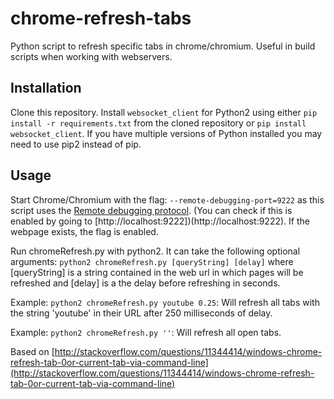 # chrome-refresh-tabs
Python script to refresh specific tabs in chrome/chromium. Useful in build scripts when working with webservers.

## Installation
Clone this repository.
Install `websocket_client` for Python2 using either `pip install -r requirements.txt` from the cloned repository or `pip install websocket_client`. If you have multiple versions of Python installed you may need to use pip2 instead of pip.

## Usage
Start Chrome/Chromium with the flag: `--remote-debugging-port=9222` as this script uses the [Remote debugging protocol](https://developer.chrome.com/devtools/docs/debugger-protocol). (You can check if this is enabled by going to [http://localhost:9222])(http://localhost:9222). If the webpage exists, the flag is enabled.

Run chromeRefresh.py with python2. It can take the following optional arguments: `python2 chromeRefresh.py [queryString] [delay]` where [queryString] is a string contained in the web url in which pages will be refreshed and [delay] is a the delay before refreshing in seconds.

Example: `python2 chromeRefresh.py youtube 0.25`: Will refresh all tabs with the string 'youtube' in their URL after 250 milliseconds of delay.

Example: `python2 chromeRefresh.py ''`: Will refresh all open tabs.


Based on [http://stackoverflow.com/questions/11344414/windows-chrome-refresh-tab-0or-current-tab-via-command-line](http://stackoverflow.com/questions/11344414/windows-chrome-refresh-tab-0or-current-tab-via-command-line)

